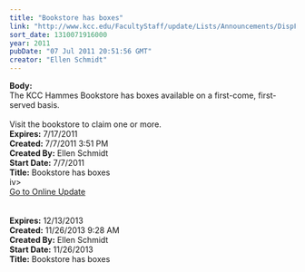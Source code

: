 ```yaml
---
title: "Bookstore has boxes"
link: "http://www.kcc.edu/FacultyStaff/update/Lists/Announcements/DispForm.aspx?ID=373"
sort_date: 1310071916000
year: 2011
pubDate: "07 Jul 2011 20:51:56 GMT"
creator: "Ellen Schmidt"
---
```


<div><b>Body:</b> <div class=ExternalClassEE43D7C93821477AADEF752DCAA9B511><div>The KCC Hammes Bookstore has boxes available on a first-come, first-served basis.</div>
<div><br>Visit the bookstore to claim one or more. <br></div></div></div>
<div><b>Expires:</b> 7/17/2011</div>
<div><b>Created:</b> 7/7/2011 3:51 PM</div>
<div><b>Created By:</b> Ellen Schmidt</div>
<div><b>Start Date:</b> 7/7/2011</div>
<div><b>Title:</b> Bookstore has boxes</div>
iv></div>
<div></div>
<div><a href="/FacultyStaff/update/Pages/dailyupdate.aspx">Go to Online Update</a></div>
<div></div><br /></div>
<div> </div></div></div></div></div></div>
<div><b>Expires:</b> 12/13/2013</div>
<div><b>Created:</b> 11/26/2013 9:28 AM</div>
<div><b>Created By:</b> Ellen Schmidt</div>
<div><b>Start Date:</b> 11/26/2013</div>
<div><b>Title:</b> Bookstore has boxes </div>
